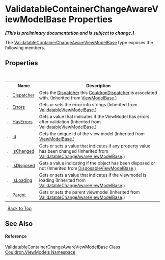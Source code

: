 # ValidatableContainerChangeAwareViewModelBase Properties
 _**\[This is preliminary documentation and is subject to change.\]**_

The <a href="T_Couldron_ViewModels_ValidatableContainerChangeAwareViewModelBase">ValidatableContainerChangeAwareViewModelBase</a> type exposes the following members.


## Properties
&nbsp;<table><tr><th></th><th>Name</th><th>Description</th></tr><tr><td>![Public property](media/pubproperty.gif "Public property")</td><td><a href="P_Couldron_ViewModels_ViewModelBase_Dispatcher">Dispatcher</a></td><td>
Gets the <a href="P_Couldron_ViewModels_ViewModelBase_Dispatcher">Dispatcher</a> this <a href="T_Couldron_Core_CouldronDispatcher">CouldronDispatcher</a> is associated with.
 (Inherited from <a href="T_Couldron_ViewModels_ViewModelBase">ViewModelBase</a>.)</td></tr><tr><td>![Public property](media/pubproperty.gif "Public property")</td><td><a href="P_Couldron_ViewModels_ValidatableViewModelBase_Errors">Errors</a></td><td>
Gets or sets the error info strings
 (Inherited from <a href="T_Couldron_ViewModels_ValidatableViewModelBase">ValidatableViewModelBase</a>.)</td></tr><tr><td>![Public property](media/pubproperty.gif "Public property")</td><td><a href="P_Couldron_ViewModels_ValidatableViewModelBase_HasErrors">HasErrors</a></td><td>
Gets a value that indicates if the ViewModel has errors after validation
 (Inherited from <a href="T_Couldron_ViewModels_ValidatableViewModelBase">ValidatableViewModelBase</a>.)</td></tr><tr><td>![Public property](media/pubproperty.gif "Public property")</td><td><a href="P_Couldron_ViewModels_ViewModelBase_Id">Id</a></td><td>
Gets the unique Id of the view model
 (Inherited from <a href="T_Couldron_ViewModels_ViewModelBase">ViewModelBase</a>.)</td></tr><tr><td>![Public property](media/pubproperty.gif "Public property")</td><td><a href="P_Couldron_ViewModels_ValidatableChangeAwareViewModelBase_IsChanged">IsChanged</a></td><td>
Gets or sets a value that indicates if any property value has been changed
 (Inherited from <a href="T_Couldron_ViewModels_ValidatableChangeAwareViewModelBase">ValidatableChangeAwareViewModelBase</a>.)</td></tr><tr><td>![Public property](media/pubproperty.gif "Public property")</td><td><a href="P_Couldron_ViewModels_DisposableViewModelBase_IsDisposed">IsDisposed</a></td><td>
Gets a value indicating if the object has been disposed or not
 (Inherited from <a href="T_Couldron_ViewModels_DisposableViewModelBase">DisposableViewModelBase</a>.)</td></tr><tr><td>![Public property](media/pubproperty.gif "Public property")</td><td><a href="P_Couldron_ViewModels_ValidatableChangeAwareViewModelBase_IsLoading">IsLoading</a></td><td>
Gets or sets a value that indicates if the viewmodel is loading
 (Inherited from <a href="T_Couldron_ViewModels_ValidatableChangeAwareViewModelBase">ValidatableChangeAwareViewModelBase</a>.)</td></tr><tr><td>![Public property](media/pubproperty.gif "Public property")</td><td><a href="P_Couldron_ViewModels_ValidatableChangeAwareViewModelBase_Parent">Parent</a></td><td>
Gets or sets the parent viewmodel
 (Inherited from <a href="T_Couldron_ViewModels_ValidatableChangeAwareViewModelBase">ValidatableChangeAwareViewModelBase</a>.)</td></tr></table>&nbsp;
<a href="#validatablecontainerchangeawareviewmodelbase-properties">Back to Top</a>

## See Also


#### Reference
<a href="T_Couldron_ViewModels_ValidatableContainerChangeAwareViewModelBase">ValidatableContainerChangeAwareViewModelBase Class</a><br /><a href="N_Couldron_ViewModels">Couldron.ViewModels Namespace</a><br />